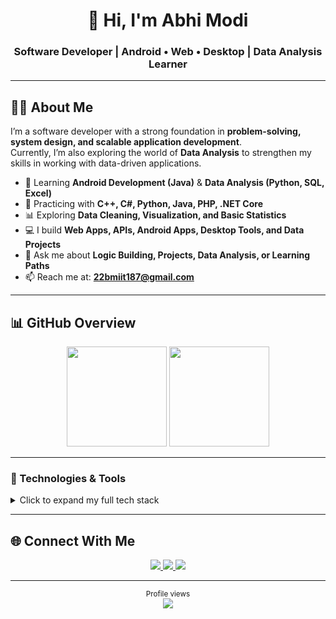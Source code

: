 <div align="center">

# 👋 Hi, I'm Abhi Modi  
### Software Developer | Android • Web • Desktop | Data Analysis Learner  

</div>

---

## 👨‍💻 About Me  

I’m a software developer with a strong foundation in **problem-solving, system design, and scalable application development**.  
Currently, I’m also exploring the world of **Data Analysis** to strengthen my skills in working with data-driven applications.  

- 🌱 Learning **Android Development (Java)** & **Data Analysis (Python, SQL, Excel)**  
- 🧠 Practicing with **C++, C#, Python, Java, PHP, .NET Core**  
- 📊 Exploring **Data Cleaning, Visualization, and Basic Statistics**  
- 💻 I build **Web Apps, APIs, Android Apps, Desktop Tools, and Data Projects**  
- 💬 Ask me about **Logic Building, Projects, Data Analysis, or Learning Paths**  
- 📫 Reach me at: **22bmiit187@gmail.com**

---

## 📊 GitHub Overview  

<p align="center">
  <img height="160em" src="https://github-readme-stats.vercel.app/api?username=Abhi6505&show_icons=true&theme=default&count_private=true&hide_border=true" />
  <img height="160em" src="https://github-readme-stats.vercel.app/api/top-langs/?username=Abhi6505&layout=compact&theme=default&hide_border=true" />
</p>

---

### 🔧 Technologies & Tools  

<details>
  <summary>Click to expand my full tech stack</summary>
  <br/>
  <p align="left">
    <strong>Languages:</strong><br/>
    <img src="https://img.shields.io/badge/C%2B%2B-00599C?style=for-the-badge&logo=c%2B%2B&logoColor=white" />
    <img src="https://img.shields.io/badge/C%23-239120?style=for-the-badge&logo=c-sharp&logoColor=white" />
    <img src="https://img.shields.io/badge/Java-ED8B00?style=for-the-badge&logo=java&logoColor=white" />
    <img src="https://img.shields.io/badge/Python-3776AB?style=for-the-badge&logo=python&logoColor=white" />
    <img src="https://img.shields.io/badge/PHP-777BB4?style=for-the-badge&logo=php&logoColor=white" />
    <img src="https://img.shields.io/badge/JavaScript-F7DF1E?style=for-the-badge&logo=javascript&logoColor=black" />
  </p>
  <p align="left">
    <strong>Frontend & Backend:</strong><br/>
    <img src="https://img.shields.io/badge/.NET%20Core-512BD4?style=for-the-badge&logo=.net&logoColor=white" />
    <img src="https://img.shields.io/badge/HTML5-E34F26?style=for-the-badge&logo=html5&logoColor=white" />
    <img src="https://img.shields.io/badge/CSS3-1572B6?style=for-the-badge&logo=css3&logoColor=white" />
  </p>
  <p align="left">
    <strong>Mobile:</strong><br/>
    <img src="https://img.shields.io/badge/Android-3DDC84?style=for-the-badge&logo=android&logoColor=white" />
  </p>
  <p align="left">
    <strong>Data Analysis:</strong><br/>
    <img src="https://img.shields.io/badge/Excel-217346?style=for-the-badge&logo=microsoft-excel&logoColor=white" />
    <img src="https://img.shields.io/badge/SQL-4479A1?style=for-the-badge&logo=postgresql&logoColor=white" />
    <img src="https://img.shields.io/badge/Pandas-150458?style=for-the-badge&logo=pandas&logoColor=white" />
    <img src="https://img.shields.io/badge/NumPy-013243?style=for-the-badge&logo=numpy&logoColor=white" />
    <img src="https://img.shields.io/badge/Matplotlib-11557c?style=for-the-badge&logo=plotly&logoColor=white" />
  </p>
</details>

---

## 🌐 Connect With Me  

<p align="center">
  <a href="https://www.linkedin.com/in/abhi-modi-3741362a8/" target="_blank">
    <img src="https://img.shields.io/badge/LinkedIn-0A66C2?style=flat&logo=linkedin&logoColor=white" />
  </a>
  <a href="mailto:amodi2929@gmail.com" target="_blank">
    <img src="https://img.shields.io/badge/Gmail-D14836?style=flat&logo=gmail&logoColor=white" />
  </a>
  <a href="https://www.hackerrank.com/profile/22bmiit187" target="_blank">
    <img src="https://img.shields.io/badge/HackerRank-2EC866?style=flat&logo=HackerRank&logoColor=white" />
  </a>
</p>

---

<p align="center">
  <sub>Profile views</sub><br/>
  <img src="https://komarev.com/ghpvc/?username=Abhi6505&label=Visitors&color=grey&style=flat-square" />
</p>
